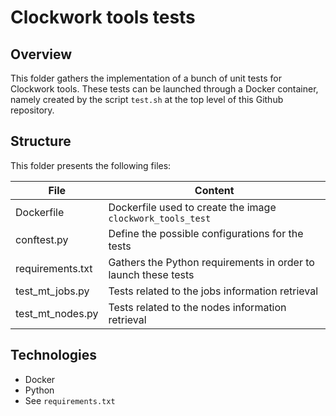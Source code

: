 # Clockwork tools tests

## Overview

This folder gathers the implementation of a bunch of unit tests for Clockwork
tools. These tests can be launched through a Docker
container, namely created by the script `test.sh` at the top level of this
Github repository.

## Structure

This folder presents the following files:

| File | Content |
| -- | -- |
| Dockerfile | Dockerfile used to create the image `clockwork_tools_test` |
| conftest.py | Define the possible configurations for the tests |
| requirements.txt | Gathers the Python requirements in order to launch these tests |
| test_mt_jobs.py | Tests related to the jobs information retrieval |
| test_mt_nodes.py | Tests related to the nodes information retrieval |

## Technologies

* Docker
* Python
* See `requirements.txt`
